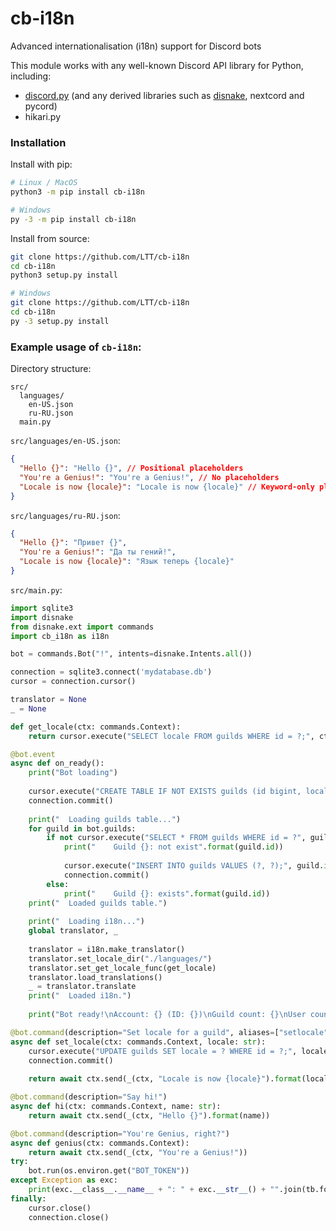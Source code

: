 # cb-i18n

Advanced internationalisation (i18n) support for Discord bots

This module works with any well-known Discord API library for Python, including:

- [discord.py](https://github.com/Rapptz/discord.py) (and any   derived libraries such as [disnake](https://github.com/DisnakeDev/disnake), nextcord and pycord)
- hikari.py

### Installation

Install with pip:

```sh
# Linux / MacOS
python3 -m pip install cb-i18n

# Windows
py -3 -m pip install cb-i18n
```

Install from source:

```sh
git clone https://github.com/LTT/cb-i18n
cd cb-i18n
python3 setup.py install

# Windows
git clone https://github.com/LTT/cb-i18n
cd cb-i18n
py -3 setup.py install
```

### Example usage of `cb-i18n`:

Directory structure:

```
src/
  languages/
    en-US.json
    ru-RU.json
  main.py
```

`src/languages/en-US.json`:
```json
{
  "Hello {}": "Hello {}", // Positional placeholders
  "You're a Genius!": "You're a Genius!", // No placeholders
  "Locale is now {locale}": "Locale is now {locale}" // Keyword-only placeholders
}
```

`src/languages/ru-RU.json`:
```json
{
  "Hello {}": "Привет {}",
  "You're a Genius!": "Да ты гений!",
  "Locale is now {locale}": "Язык теперь {locale}"
}
```

`src/main.py`:
```py
import sqlite3
import disnake
from disnake.ext import commands
import cb_i18n as i18n

bot = commands.Bot("!", intents=disnake.Intents.all())

connection = sqlite3.connect('mydatabase.db')
cursor = connection.cursor()

translator = None
_ = None

def get_locale(ctx: commands.Context):
    return cursor.execute("SELECT locale FROM guilds WHERE id = ?;", ctx.guild.id).fetchone()[0]

@bot.event
async def on_ready():
    print("Bot loading")
    
    cursor.execute("CREATE TABLE IF NOT EXISTS guilds (id bigint, locale text);")
    connection.commit()
    
    print("  Loading guilds table...")
    for guild in bot.guilds:
        if not cursor.execute("SELECT * FROM guilds WHERE id = ?", guild.id).fetchone():
            print("    Guild {}: not exist".format(guild.id))
            
            cursor.execute("INSERT INTO guilds VALUES (?, ?);", guild.id, "en-US")
            connection.commit()
        else:
            print("    Guild {}: exists".format(guild.id))
    print("  Loaded guilds table.")
    
    print("  Loading i18n...")
    global translator, _
    
    translator = i18n.make_translator()
    translator.set_locale_dir("./languages/")
    translator.set_get_locale_func(get_locale)
    translator.load_translations()
    _ = translator.translate
    print("  Loaded i18n.")
    
    print("Bot ready!\nAccount: {} (ID: {})\nGuild count: {}\nUser count: {}".format(str(bot.user), bot.user.id, len(bot.guilds), len(bot.users)))

@bot.command(description="Set locale for a guild", aliases=["setlocale", "set-locale"])
async def set_locale(ctx: commands.Context, locale: str):
    cursor.execute("UPDATE guilds SET locale = ? WHERE id = ?;", locale, ctx.guild.id)
    connection.commit()
    
    return await ctx.send(_(ctx, "Locale is now {locale}").format(locale=locale))

@bot.command(description="Say hi!")
async def hi(ctx: commands.Context, name: str):
    return await ctx.send(_(ctx, "Hello {}").format(name))

@bot.command(description="You're Genius, right?")
async def genius(ctx: commands.Context):
    return await ctx.send(_(ctx, "You're a Genius!"))
try:
    bot.run(os.environ.get("BOT_TOKEN"))
except Exception as exc:
    print(exc.__class__.__name__ + ": " + exc.__str__() + "".join(tb.format_exception(exc)))
finally:
    cursor.close()
    connection.close()
```